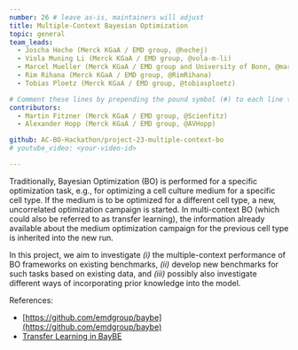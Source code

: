 ```yaml
---
number: 26 # leave as-is, maintainers will adjust
title: Multiple-Context Bayesian Optimization
topic: general
team_leads:
  - Joscha Hoche (Merck KGaA / EMD group, @hochej)
  - Viola Muning Li (Merck KGaA / EMD group, @vola-m-li)
  - Marcel Mueller (Merck KGaA / EMD group and University of Bonn, @marcelmbn and @marcelmuellergdi)
  - Rim Rihana (Merck KGaA / EMD group, @RimRihana)
  - Tobias Ploetz (Merck KGaA / EMD group, @tobiasploetz)

# Comment these lines by prepending the pound symbol (#) to each line to hide these elements
contributors:
  - Martin Fitzner (Merck KGaA / EMD group, @Scienfitz)
  - Alexander Hopp (Merck KGaA / EMD group, @AVHopp)

github: AC-BO-Hackathon/project-23-multiple-context-bo
# youtube_video: <your-video-id>

---
```


Traditionally, Bayesian Optimization (BO) is performed for a specific optimization task, e.g., for optimizing a cell culture medium for a specific cell type. 
If the medium is to be optimized for a different cell type, a new, uncorrelated optimization campaign is started.
In multi-context BO (which could also be referred to as transfer learning), the information already available about the medium optimization campaign for the previous cell type is inherited into the new run.

In this project, we aim to investigate _(i)_ the multiple-context performance of BO frameworks on existing benchmarks, _(ii)_ develop new benchmarks for such tasks based on existing data, and _(iii)_ possibly also investigate different ways of incorporating prior knowledge into the model.

References:
  - [https://github.com/emdgroup/baybe](https://github.com/emdgroup/baybe)
  - [Transfer Learning in BayBE](https://emdgroup.github.io/baybe/userguide/transfer_learning.html)
